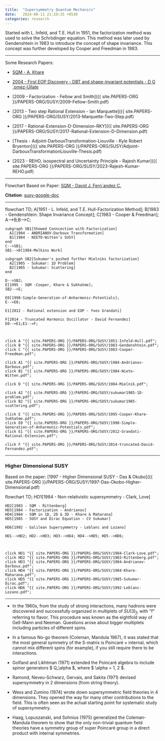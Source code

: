 ```yaml
---
title:  "Supersymmetry Quantum Mechanics"
date:   2024-08-11 21:20:35 +0530
categories: research
---
```


Started with L. Infeld, and T.E. Hull in 1951, the factorization method was used to solve the Schrödinger equation. This method was later used by Gendenshtein in 1983 to introduce the concept of shape invariance. This concept was further developed by Cooper and Freedman in 1983.

---
Some Research Papers:

- [SQM - A. Khare](https://www.ias.ac.in/article/fulltext/pram/049/01/0041-0064)
- [2004 - First EOP Discovery - DBT and shape-invariant potentials - D G´omez-Ullate](https://arxiv.org/pdf/quant-ph/0308062)
- [2009 - Factorization - Fellow and Smith]({{ site.PAPERS-ORG }}/PAPERS-ORG/SUSY/2009-Fellow-Smith.pdf)
- [2013 - Two step Rational Extension - Ian Marquette]({{ site.PAPERS-ORG }}/PAPERS-ORG/SUSY/2013-Marquette-Two-Step.pdf)
- [2017 - Rational-Extension-D-Dimension-RKY]({{ site.PAPERS-ORG }}/PAPERS-ORG/SUSY/2017-Rational-Extension-D-Dimension.pdf)
- [Thesis - Adjoint-DarbouxTransformation-Liouville - Kyle Robert Bryenton]({{ site.PAPERS-ORG }}/PAPERS-ORG/SUSY/Adjoint-DarbouxTransformationLiouville-Thesis.pdf)

- [2023 - REHO, isospectral and Uncertainty Principle - Rajesh Kumar]({{ site.PAPERS-ORG }}/PAPERS-ORG/SUSY/2023-Rajesh-Kumar-REHO.pdf)




---
Flowchart Based on Paper: [SQM - David J. Fern´andez C.](https://arxiv.org/pdf/0910.0192)

**Citation**: [susy-google-doc](https://docs.google.com/document/d/1a4g1dg2LqvxP5OmUJ6Bu4McSia8_rKj0HqwBh7VCxI4/edit?usp=sharing)


---

<div class="mermaid">
flowchart TD;
    A[1951 - L. Infeld, and T.E. Hull-Factorization Method];
    B[1983 - Gendenshtein: Shape Invariance Concept];
    C[1983 - Cooper & Freedman];
    A-->B;B-->C;
    
    subgraph SB1[Showed Conncection with Factorization]
      A1[1984 - ANDRIANOV-Darboux Transformation]
      B1[1984 - NIETO-Witten’s SUSY]
    end
    C-->SB1;
    SB1-->D[1984-Melkins Work]
    
    subgraph SB2[Sukumar's pushed further Mielniks factorization]
      A2[1985 - Sukumar: 1D Problem]
      B2[1985 - Sukumar: Scattering]
    end

    D-->SB2;
    E[1995 - SQM -Cooper, Khare & Sukhatme];
    SB2-->E;

    E0[1998-Simple-Generation-of-Anharmonic-Potentials];
    E-->E0;

    E1[2012 - Rational extension and EOP - Yves Grandati]

    F[2014 - Truncated Harmonic Oscillator - David Fernandez]
    E0-->E1;E1-->F;


  
    click A "{{ site.PAPERS-ORG }}/PAPERS-ORG/SUSY/1951-Infeld-Hull.pdf";
    click B "{{ site.PAPERS-ORG }}/PAPERS-ORG/SUSY/1983-Gendenshtein.pdf";
    click C "{{ site.PAPERS-ORG }}/PAPERS-ORG/SUSY/1983-Cooper-Freedman.pdf";

    click A1 "{{ site.PAPERS-ORG }}/PAPERS-ORG/SUSY/1984-Andrianov-Darboux.pdf";
    click B1 "{{ site.PAPERS-ORG }}/PAPERS-ORG/SUSY/1984-Nieto-Witten.pdf";

    click D "{{ site.PAPERS-ORG }}/PAPERS-ORG/SUSY/1984-Mielnik.pdf";

    click A2 "{{ site.PAPERS-ORG }}/PAPERS-ORG/SUSY/sukumar1985-1D-problem.pdf";
    click B2 "{{ site.PAPERS-ORG }}/PAPERS-ORG/SUSY/sukumar1985-scattering.pdf";

    click E "{{ site.PAPERS-ORG }}/PAPERS-ORG/SUSY/1995-Cooper-Khare-Sukhatme.pdf";
    click E0 "{{ site.PAPERS-ORG }}/PAPERS-ORG/SUSY/1998-Simple-Generation-of-Anharmonic-Potentials.pdf";
    click E1 "{{ site.PAPERS-ORG }}/PAPERS-ORG/SUSY/2012-Grandati-Rational-Extension.pdf";

    click F "{{ site.PAPERS-ORG }}/PAPERS-ORG/SUSY/2014-truncated-David-Fernandez.pdf";

</div>

---
### Higher Dimensional SUSY
Based on the paper: [1997 - Higher Dimensional SUSY - Das & Okubo]({{ site.PAPERS-ORG }}/PAPERS-ORG/SUSY/1997-Das-Okobo-Higher-Dimensional.pdf)

<div class="mermaid">
flowchart TD;
    HD1[1984 - Non-relativistic supersymmetry - Clark, Love]
    
    HD2[1983 - SQM - Rittenberg]
    HD3[1984 - Factorization - Andrianov]
    HD4[1984 - SQM in 1D, 2D & 3D - Khare & Maharana]
    HD5[1985 - SUSY and Dirac Equation - CV Sukumar]

    HD6[1992 - Galilean Supersymmetry - Leblanc and Lozano]

    HD1-->HD2; HD2-->HD3; HD3-->HD4; HD4-->HD5; HD5-->HD6;



    click HD1 "{{ site.PAPERS-ORG }}/PAPERS-ORG/SUSY/1984-Clark-Love.pdf";
    click HD2 "{{ site.PAPERS-ORG }}/PAPERS-ORG/SUSY/1983-Rittenberg.pdf";
    click HD3 "{{ site.PAPERS-ORG }}/PAPERS-ORG/SUSY/1984-Andrianov-Darboux.pdf";
    click HD4 "{{ site.PAPERS-ORG }}/PAPERS-ORG/SUSY/1984-Khare-Maharana.pdf";
    click HD5 "{{ site.PAPERS-ORG }}/PAPERS-ORG/SUSY/1985-Sukumar-Dirac.pdf";
    click HD6 "{{ site.PAPERS-ORG }}/PAPERS-ORG/SUSY/1992-Leblanc-Lozano.pdf";
</div>







---



- In the 1960s, from the study of strong interactions, many hadrons were discovered and successfully organized in multiplets of $SU(3)_f$, with "f" referring to flavor. This procedure was known as the eightfold way of Gell-Mann and Neeman. Questions arose about bigger multiplets including particles of different spins.

- In a famous No-go theorem (Coleman, Mandula 1967), it was stated that the most general symmetry of the S-matrix is Poincaré × internal, which cannot mix different spins (for example), if you still require there to be interactions.
- Golfand and Likhtman (1971) extended the Poincaré algebra to include spinor generators $ Q_\alpha $, where $ \alpha = 1, 2 $.
- Ramond, Neveu-Schwarz, Gervais, and Sakita (1971) devised supersymmetry in 2 dimensions (from string theory).
- Wess and Zumino (1974) wrote down supersymmetric field theories in 4 dimensions. They opened the way for many other contributions to the field. This is often seen as the actual starting point for systematic study of supersymmetry.
- Haag, Lopuszanski, and Sohnius (1975) generalized the Coleman-Mandula theorem to show that the only non-trivial quantum field theories have a symmetry group of super Poincaré group in a direct product with internal symmetries.
